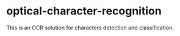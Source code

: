 # optical-character-recognition
This is an OCR solution for characters detection and classification.
